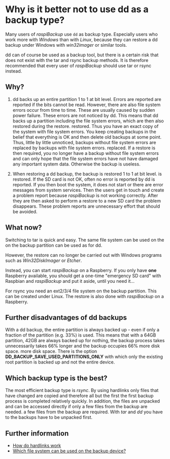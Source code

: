 # Why is it better not to use dd as a backup type?

Many users of *raspiBackup* use `dd` as backup type.
Especially users who work more with *Windows* than with *Linux*, because they can restore a
dd backup under Windows with *win32imager* or similar tools.

dd can of course be used as a backup tool, but there is a certain
risk that does not exist with the tar and rsync backup methods.
It is therefore recommended that every user of *raspiBackup* should use tar or rsync
instead.

## Why?

1. dd backs up an entire partition 1 to 1 at bit level. Errors are reported
   are reported if the bits cannot be read. However, there are also
   file system errors occur from time to time. These are usually caused by
   sudden power failure. These errors are not noticed by dd. This means that dd backs up
   a partition including the file system errors, which are then also restored during the restore.
   restored. Thus you have an exact copy of the system with
   file system errors. You keep creating backups in the belief that everything is OK
   and then delete old backups at some point. Thus, little by little
   unnoticed, backups without file system errors are replaced by backups with file system errors.
   replaced. If a restore is then required, you no longer have a backup without
   file system errors and can only hope that the file system errors have not
   have damaged any important system data. Otherwise the backup is
   useless.

2. When restoring a dd backup, the backup is restored 1 to 1 at bit level.
   is restored. If the SD card is not OK, often no error is reported by
   dd is reported. If you then boot the system, it does not start or there are
   error messages from system services. Then the users get in touch and
   create a problem report because *raspiBackup* is not working correctly.
   After they are then asked to perform a restore to a new SD card
   the problem disappears. These problem reports are
   unnecessary effort that should be avoided.

## What now?

Switching to tar is quick and easy. The same file system can be used on the
on the backup partition can be used as for dd.

However, the restore can no longer be carried out with Windows programs such as *Win32DiskImager*
or *Etcher*.

Instead, you can start *raspiBackup* on a Raspberry.
If you only have **one** Raspberry available, you should get a one-time
"emergency SD card" with Raspbian and *raspiBackup* and put it aside,
until you need it...

For rsync you need an ext2/3/4 file system on the backup partition. This
can be created under Linux. The restore is also done with
*raspiBackup* on a Raspberry.

## Further disadvantages of dd backups

With a dd backup, the entire partition is always backed up - even if
only a fraction of the partition (e.g. 33%) is used. This means that with a
64GB partition, 42GB are always backed up for nothing, the backup process takes
unnecessarily takes 66% longer and the backup occupies 66% more disk space.
more disk space. There is the option **DD_BACKUP_SAVE_USED_PARTITIONS_ONLY** with which
only the existing root partition is backed up and not the entire device.

## Which backup type is the best?

The most efficient backup type is *rsync*. By using hardlinks
only files that have changed are copied and therefore all but the first
the first backup process is completed relatively quickly. In addition, the
files are unpacked and can be accessed directly if only a few files from the backup are needed.
a few files from the backup are required. With *tar* and *dd* you have to
the backups have to be unpacked first.

## Further information

  - [How do hardlinks work](how-do-hardlinks-work-with-rsync.md)
  - [Which file system can be used on the backup device?](which-filesystem-can-be-used-on-the-backup-partition.md)

[.status]: translated
[.source]: https://www.linux-tips-and-tricks.de/de/raspibackupcategoried/579-warum-sollte-man-dd-als-backupmethode-besser-nicht-benutzen
[.source]: https://www.linux-tips-and-tricks.de/en/raspibackupcategorye/581-why-shouldn-t-you-use-dd-as-backup-method


